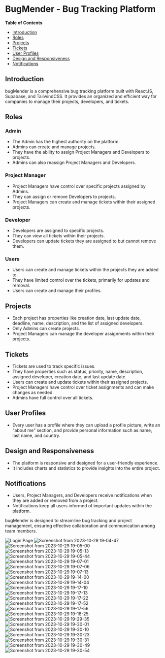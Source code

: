 # BugMender - Bug Tracking Platform

**Table of Contents**
- [Introduction](#introduction)
- [Roles](#roles)
- [Projects](#projects)
- [Tickets](#tickets)
- [User Profiles](#user-profiles)
- [Design and Responsiveness](#design-and-responsiveness)
- [Notifications](#notifications)

## Introduction

bugMender is a comprehensive bug tracking platform built with ReactJS, Supabase, and TailwindCSS. It provides an organized and efficient way for companies to manage their projects, developers, and tickets.

## Roles

### Admin
- The Admin has the highest authority on the platform.
- Admins can create and manage projects.
- They have the ability to assign Project Managers and Developers to projects.
- Admins can also reassign Project Managers and Developers.

### Project Manager
- Project Managers have control over specific projects assigned by Admins.
- They can assign or remove Developers to projects.
- Project Managers can create and manage tickets within their assigned projects.

### Developer
- Developers are assigned to specific projects.
- They can view all tickets within their projects.
- Developers can update tickets they are assigned to but cannot remove them.

### Users
- Users can create and manage tickets within the projects they are added to.
- They have limited control over the tickets, primarily for updates and removal.
- Users can create and manage their profiles.

## Projects

- Each project has properties like creation date, last update date, deadline, name, description, and the list of assigned developers.
- Only Admins can create projects.
- Project Managers can manage the developer assignments within their projects.

## Tickets

- Tickets are used to track specific issues.
- They have properties such as status, priority, name, description, assigned developer, creation date, and last update date.
- Users can create and update tickets within their assigned projects.
- Project Managers have control over ticket assignments and can make changes as needed.
- Admins have full control over all tickets.

## User Profiles

- Every user has a profile where they can upload a profile picture, write an "about me" section, and provide personal information such as name, last name, and country.

## Design and Responsiveness

- The platform is responsive and designed for a user-friendly experience.
- It includes charts and statistics to provide insights into the entire project.

## Notifications

- Users, Project Managers, and Developers receive notifications when they are added or removed from a project.
- Notifications keep all users informed of important updates within the platform.

bugMender is designed to streamline bug tracking and project management, ensuring effective collaboration and communication among team members.


![Login Page](https://github.com/abdo286/bug_mender/assets/123945345/88f21056-c864-4815-ad3a-b9ddb087f8ed)
![Screenshot from 2023-10-29 19-04-47](https://github.com/abdo286/bug_mender/assets/123945345/34d39dd3-ec6c-4bae-846d-5cac84853749)
![Screenshot from 2023-10-29 19-05-00](https://github.com/abdo286/bug_mender/assets/123945345/4019689d-a89d-457b-90dd-bc8fa52e0f38)
![Screenshot from 2023-10-29 19-05-13](https://github.com/abdo286/bug_mender/assets/123945345/309d42db-49ff-4e20-a408-b8d69931724b)
![Screenshot from 2023-10-29 19-05-44](https://github.com/abdo286/bug_mender/assets/123945345/d8d78709-9c71-40e2-b652-188849332328)
![Screenshot from 2023-10-29 19-07-01](https://github.com/abdo286/bug_mender/assets/123945345/6e3ee8fa-7bb9-4aa6-9393-b6d4586fbfa2)
![Screenshot from 2023-10-29 19-07-06](https://github.com/abdo286/bug_mender/assets/123945345/f45270c5-57bb-42e9-a15e-2cc0b329730c)
![Screenshot from 2023-10-29 19-07-13](https://github.com/abdo286/bug_mender/assets/123945345/1b07c8ef-91d2-412f-9ec3-e09754991edb)
![Screenshot from 2023-10-29 19-14-00](https://github.com/abdo286/bug_mender/assets/123945345/f45bc114-de87-41b0-ac79-6f20325ed38a)
![Screenshot from 2023-10-29 19-14-04](https://github.com/abdo286/bug_mender/assets/123945345/bc488fd6-858e-42ce-8fa1-66a919d9b618)
![Screenshot from 2023-10-29 19-17-10](https://github.com/abdo286/bug_mender/assets/123945345/0605a04a-c1d2-4028-a83b-2ed6c5a6d46d)
![Screenshot from 2023-10-29 19-17-13](https://github.com/abdo286/bug_mender/assets/123945345/e744c41e-89a1-4db7-b144-2575302f7bef)
![Screenshot from 2023-10-29 19-17-22](https://github.com/abdo286/bug_mender/assets/123945345/41c169fc-7dfa-46f0-86e7-ab6001036fcd)
![Screenshot from 2023-10-29 19-17-52](https://github.com/abdo286/bug_mender/assets/123945345/86d15483-9b84-4852-8ad3-8f595d2638e2)
![Screenshot from 2023-10-29 19-17-56](https://github.com/abdo286/bug_mender/assets/123945345/44bdbf00-1561-4eac-b8ec-991a9010adf5)
![Screenshot from 2023-10-29 19-18-25](https://github.com/abdo286/bug_mender/assets/123945345/90bbc3d1-d4e0-455e-919e-60338df6876a)
![Screenshot from 2023-10-29 19-29-35](https://github.com/abdo286/bug_mender/assets/123945345/140b663c-bd69-4743-b06c-98f179f5ebee)
![Screenshot from 2023-10-29 19-30-01](https://github.com/abdo286/bug_mender/assets/123945345/d41e8e21-512c-4c67-8f2f-c89a92858b04)
![Screenshot from 2023-10-29 19-30-10](https://github.com/abdo286/bug_mender/assets/123945345/5821da13-7fee-4a5c-8cde-c9db2d1e8bd4)
![Screenshot from 2023-10-29 19-30-23](https://github.com/abdo286/bug_mender/assets/123945345/78a7a49a-1a4b-4384-bc4c-d3fa7989144c)
![Screenshot from 2023-10-29 19-30-31](https://github.com/abdo286/bug_mender/assets/123945345/5af72293-3b56-4821-a780-8b697d939421)
![Screenshot from 2023-10-29 19-30-49](https://github.com/abdo286/bug_mender/assets/123945345/6a493bf2-df09-4af7-9a43-07e5e2dd388c)
![Screenshot from 2023-10-29 19-30-54](https://github.com/abdo286/bug_mender/assets/123945345/88c5b5c4-db5c-4196-a48f-16fe0e1416c2)
